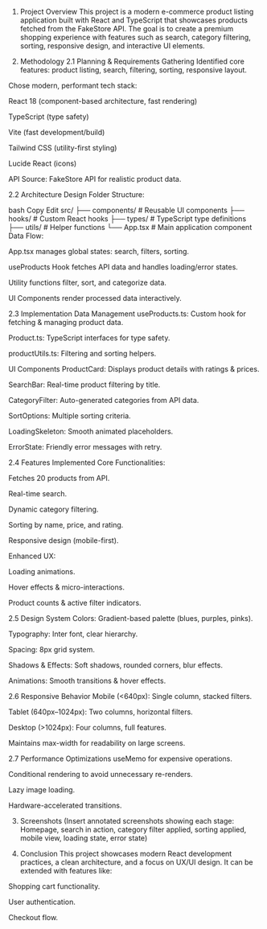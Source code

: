 1. Project Overview
This project is a modern e-commerce product listing application built with React and TypeScript that showcases products fetched from the FakeStore API.
The goal is to create a premium shopping experience with features such as search, category filtering, sorting, responsive design, and interactive UI elements.

2. Methodology
2.1 Planning & Requirements Gathering
Identified core features: product listing, search, filtering, sorting, responsive layout.

Chose modern, performant tech stack:

React 18 (component-based architecture, fast rendering)

TypeScript (type safety)

Vite (fast development/build)

Tailwind CSS (utility-first styling)

Lucide React (icons)

API Source: FakeStore API for realistic product data.

2.2 Architecture Design
Folder Structure:

bash
Copy
Edit
src/
├── components/      # Reusable UI components
├── hooks/           # Custom React hooks
├── types/           # TypeScript type definitions
├── utils/           # Helper functions
└── App.tsx          # Main application component
Data Flow:

App.tsx manages global states: search, filters, sorting.

useProducts Hook fetches API data and handles loading/error states.

Utility functions filter, sort, and categorize data.

UI Components render processed data interactively.

2.3 Implementation
Data Management
useProducts.ts: Custom hook for fetching & managing product data.

Product.ts: TypeScript interfaces for type safety.

productUtils.ts: Filtering and sorting helpers.

UI Components
ProductCard: Displays product details with ratings & prices.

SearchBar: Real-time product filtering by title.

CategoryFilter: Auto-generated categories from API data.

SortOptions: Multiple sorting criteria.

LoadingSkeleton: Smooth animated placeholders.

ErrorState: Friendly error messages with retry.

2.4 Features Implemented
Core Functionalities:

Fetches 20 products from API.

Real-time search.

Dynamic category filtering.

Sorting by name, price, and rating.

Responsive design (mobile-first).

Enhanced UX:

Loading animations.

Hover effects & micro-interactions.

Product counts & active filter indicators.

2.5 Design System
Colors: Gradient-based palette (blues, purples, pinks).

Typography: Inter font, clear hierarchy.

Spacing: 8px grid system.

Shadows & Effects: Soft shadows, rounded corners, blur effects.

Animations: Smooth transitions & hover effects.

2.6 Responsive Behavior
Mobile (<640px): Single column, stacked filters.

Tablet (640px–1024px): Two columns, horizontal filters.

Desktop (>1024px): Four columns, full features.

Maintains max-width for readability on large screens.

2.7 Performance Optimizations
useMemo for expensive operations.

Conditional rendering to avoid unnecessary re-renders.

Lazy image loading.

Hardware-accelerated transitions.

3. Screenshots
(Insert annotated screenshots showing each stage: Homepage, search in action, category filter applied, sorting applied, mobile view, loading state, error state)

4. Conclusion
This project showcases modern React development practices, a clean architecture, and a focus on UX/UI design.
It can be extended with features like:

Shopping cart functionality.

User authentication.

Checkout flow.
